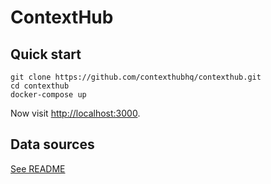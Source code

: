 # ContextHub

## Quick start

```
git clone https://github.com/contexthubhq/contexthub.git
cd contexthub
docker-compose up
```

Now visit [http://localhost:3000](http://localhost:3000).

## Data sources

[See README](packages/data-sources)
